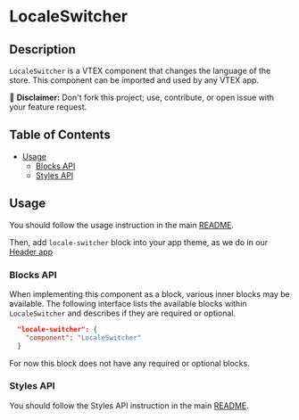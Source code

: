 # LocaleSwitcher

## Description

`LocaleSwitcher` is a VTEX component that changes the language of the store. 
This component can be imported and used by any VTEX app.

:loudspeaker: **Disclaimer:** Don't fork this project; use, contribute, or open issue with your feature request.

## Table of Contents
- [Usage](#usage)
  - [Blocks API](#blocks-api)
  - [Styles API](#styles-api)

## Usage

You should follow the usage instruction in the main [README](/README.md#usage).

Then, add `locale-switcher` block into your app theme, as we do in our [Header app](https://github.com/vtex-apps/store-header/blob/master/store/blocks.json)

### Blocks API

When implementing this component as a block, various inner blocks may be available. The following interface lists the available blocks within `LocaleSwitcher` and describes if they are required or optional.

```json
  "locale-switcher": {
    "component": "LocaleSwitcher"
  }
```

For now this block does not have any required or optional blocks.


### Styles API
You should follow the Styles API instruction in the main [README](/README.md#styles-api).